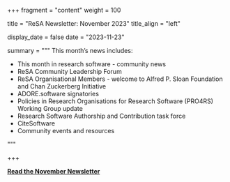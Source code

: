+++ 
fragment = "content" 
weight = 100

title = "ReSA Newsletter: November 2023" 
title_align = "left"

display_date = false 
date = "2023-11-23"

summary = """ 
This month’s news includes:

* This month in research software - community news
* ReSA Community Leadership Forum
* ReSA Organisational Members - welcome to Alfred P. Sloan Foundation and Chan Zuckerberg Initiative
* ADORE.software signatories
* Policies in Research Organisations for Research Software (PRO4RS) Working Group update
* Research Software Authorship and Contribution task force
* CiteSoftware
* Community events and resources


"""

+++

**[Read the November Newsletter](https://preview.mailerlite.io/preview/778129/emails/114274296183916422)**
